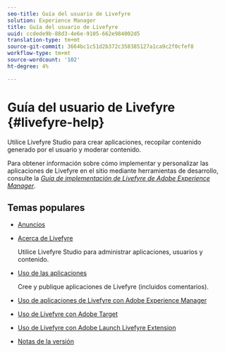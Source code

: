 ```yaml
---
seo-title: Guía del usuario de Livefyre
solution: Experience Manager
title: Guía del usuario de Livefyre
uuid: ccdede9b-88d3-4e6e-9105-662e984002d5
translation-type: tm+mt
source-git-commit: 3664bc1c51d2b372c358385127a1ca9c2f0cfef8
workflow-type: tm+mt
source-wordcount: '102'
ht-degree: 4%

---
```



# Guía del usuario de Livefyre {#livefyre-help}

Utilice Livefyre Studio para crear aplicaciones, recopilar contenido generado por el usuario y moderar contenido.

Para obtener información sobre cómo implementar y personalizar las aplicaciones de Livefyre en el sitio mediante herramientas de desarrollo, consulte la [*Guía de implementación de Livefyre de Adobe Experience Manager*](/help/implementation/home.md).

## Temas populares

* [Anuncios](c-anouncements.md#c_anouncements)

* [Acerca de Livefyre](c-product.md#c_product)

   Utilice Livefyre Studio para administrar aplicaciones, usuarios y contenido.

* [Uso de las aplicaciones](c-about-apps/c-about-apps.md#c_about_apps)

   Cree y publique aplicaciones de Livefyre (incluidos comentarios).

* [Uso de aplicaciones de Livefyre con Adobe Experience Manager](https://helpx.adobe.com/experience-manager/6-4/sites/administering/using/livefyre.html)


* [Uso de Livefyre con Adobe Target](/help/using/c-library/livefyre-target.md)

* [Uso de Livefyre con Adobe Launch Livefyre Extension](https://docs.adobelaunch.com/extension-reference/web/adobe-livefyre-extension)

* [Notas de la versión](c-rn/c-rn.md#c_rn)

